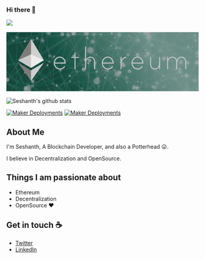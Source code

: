 ### Hi there 👋 

![](https://komarev.com/ghpvc/?username=seshanthS&color=green)

![ethereum Banner](https://github.com/seshanthS/seshanthS/blob/master/banner-min.jpg)

![Seshanth's github stats](https://github-readme-stats.vercel.app/api?username=seshanthS&count_private=true&show_icons=true&theme=vue&hide_border=true&show_owner=true&count_private=true) 

[![Maker Deployments](https://github-readme-stats.vercel.app/api/pin/?username=seshanthS&repo=makerDeployements)](https://github.com/anuraghazra/github-readme-stats)
[![Maker Deployments](https://github-readme-stats.vercel.app/api/pin/?username=seshanthS&repo=makerDeployements)](https://github.com/anuraghazra/github-readme-stats)
<!--
![Top Langs](https://github-readme-stats.vercel.app/api/top-langs/?username=seshanthS&hide=shaderlab,c#,ASP)
-->


## About Me
I'm Seshanth, A Blockchain Developer, and also a Potterhead :stuck_out_tongue:. 

I believe in Decentralization and OpenSource.

## Things I am passionate about
 - Ethereum 
 - Decentralization
 - OpenSource :heart:
 
 ## Get in touch :coffee:
 - [Twitter](https://twitter.com/seshanth_)
 - [LinkedIn](https://linkedin.com/in/seshanths)


<!--
**seshanthS/seshanthS** is a ✨ _special_ ✨ repository because its `README.md` (this file) appears on your GitHub profile.

Here are some ideas to get you started:

- 🔭 I’m currently working on ...
- 🌱 I’m currently learning ...
- 👯 I’m looking to collaborate on ...
- 🤔 I’m looking for help with ...
- 💬 Ask me about ...
- 📫 How to reach me: ...
- 😄 Pronouns: ...
- ⚡ Fun fact: ...
-->
 
